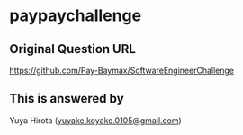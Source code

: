 # paypaychallenge
## Original Question URL
https://github.com/Pay-Baymax/SoftwareEngineerChallenge

## This is answered by 
Yuya Hirota (yuyake.koyake.0105@gmail.com)